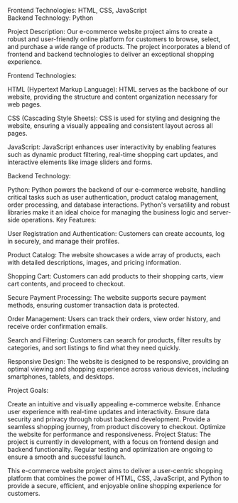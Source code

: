 Frontend Technologies: HTML, CSS, JavaScript       
Backend Technology: Python

Project Description:
Our e-commerce website project aims to create a robust and user-friendly online platform for customers to browse, select, and purchase a wide range of products. The project incorporates a blend of frontend and backend technologies to deliver an exceptional shopping experience.

Frontend Technologies:

HTML (Hypertext Markup Language): HTML serves as the backbone of our website, providing the structure and content organization necessary for web pages.

CSS (Cascading Style Sheets): CSS is used for styling and designing the website, ensuring a visually appealing and consistent layout across all pages.

JavaScript: JavaScript enhances user interactivity by enabling features such as dynamic product filtering, real-time shopping cart updates, and interactive elements like image sliders and forms.

Backend Technology:

Python: Python powers the backend of our e-commerce website, handling critical tasks such as user authentication, product catalog management, order processing, and database interactions. Python's versatility and robust libraries make it an ideal choice for managing the business logic and server-side operations.
Key Features:

User Registration and Authentication: Customers can create accounts, log in securely, and manage their profiles.

Product Catalog: The website showcases a wide array of products, each with detailed descriptions, images, and pricing information.

Shopping Cart: Customers can add products to their shopping carts, view cart contents, and proceed to checkout.

Secure Payment Processing: The website supports secure payment methods, ensuring customer transaction data is protected.

Order Management: Users can track their orders, view order history, and receive order confirmation emails.

Search and Filtering: Customers can search for products, filter results by categories, and sort listings to find what they need quickly.

Responsive Design: The website is designed to be responsive, providing an optimal viewing and shopping experience across various devices, including smartphones, tablets, and desktops.

Project Goals:

Create an intuitive and visually appealing e-commerce website.
Enhance user experience with real-time updates and interactivity.
Ensure data security and privacy through robust backend development.
Provide a seamless shopping journey, from product discovery to checkout.
Optimize the website for performance and responsiveness.
Project Status: The project is currently in development, with a focus on frontend design and backend functionality. Regular testing and optimization are ongoing to ensure a smooth and successful launch.

This e-commerce website project aims to deliver a user-centric shopping platform that combines the power of HTML, CSS, JavaScript, and Python to provide a secure, efficient, and enjoyable online shopping experience for customers.





